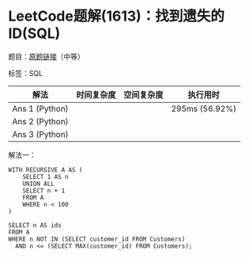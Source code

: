 # LeetCode题解(1613)：找到遗失的ID(SQL)

题目：[原题链接](https://leetcode-cn.com/problems/find-the-missing-ids/)（中等）

标签：SQL

| 解法           | 时间复杂度 | 空间复杂度 | 执行用时       |
| -------------- | ---------- | ---------- | -------------- |
| Ans 1 (Python) |            |            | 295ms (56.92%) |
| Ans 2 (Python) |            |            |                |
| Ans 3 (Python) |            |            |                |

解法一：

```mysql
WITH RECURSIVE A AS (
    SELECT 1 AS n
    UNION ALL
    SELECT n + 1
    FROM A
    WHERE n < 100
)

SELECT n AS ids
FROM A
WHERE n NOT IN (SELECT customer_id FROM Customers)
  AND n <= (SELECT MAX(customer_id) FROM Customers);
```